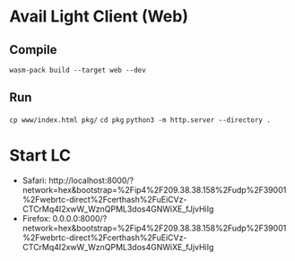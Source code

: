 # Avail Light Client (Web)

## Compile

`wasm-pack build --target web --dev`

## Run

`cp www/index.html pkg/`
`cd pkg`
`python3 -m http.server --directory .`

# Start LC

- Safari: http://localhost:8000/?network=hex&bootstrap=%2Fip4%2F209.38.38.158%2Fudp%2F39001%2Fwebrtc-direct%2Fcerthash%2FuEiCVz-CTCrMq4I2xwW_WznQPML3dos4GNWiXE_fJjvHiIg
- Firefox: 0.0.0.0:8000/?network=hex&bootstrap=%2Fip4%2F209.38.38.158%2Fudp%2F39001%2Fwebrtc-direct%2Fcerthash%2FuEiCVz-CTCrMq4I2xwW_WznQPML3dos4GNWiXE_fJjvHiIg

